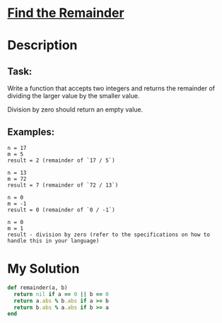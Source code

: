 # [Find the Remainder](https://www.codewars.com/kata/524f5125ad9c12894e00003f)

# Description
## Task:
Write a function that accepts two integers and returns the remainder of dividing the larger value by the smaller value.

Division by zero should return an empty value.

## Examples:
```
n = 17
m = 5
result = 2 (remainder of `17 / 5`)

n = 13
m = 72
result = 7 (remainder of `72 / 13`)

n = 0
m = -1
result = 0 (remainder of `0 / -1`)

n = 0
m = 1
result - division by zero (refer to the specifications on how to handle this in your language)
```

# My Solution
```ruby
def remainder(a, b)
  return nil if a == 0 || b == 0
  return a.abs % b.abs if a >= b
  return b.abs % a.abs if b >= a
end
```
